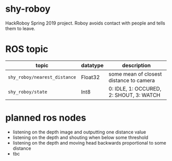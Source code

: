 # shy-roboy
HackRoboy Spring 2019 project. Roboy avoids contact with people and tells them to leave.

# ROS topic

topic | datatype | description
--- | --- | ---
`shy_roboy/nearest_distance` | Float32 | some mean of closest distance to camera
`shy_roboy/state` | Int8 | 0: IDLE, 1: OCCURED, 2: SHOUT, 3: WATCH


# planned ros nodes

- listening on the depth image and outputting one distance value
- listening on the depth and shouting when below some threshold
- listening on the depth and moving head backwards proportional to some distance 
- tbc
